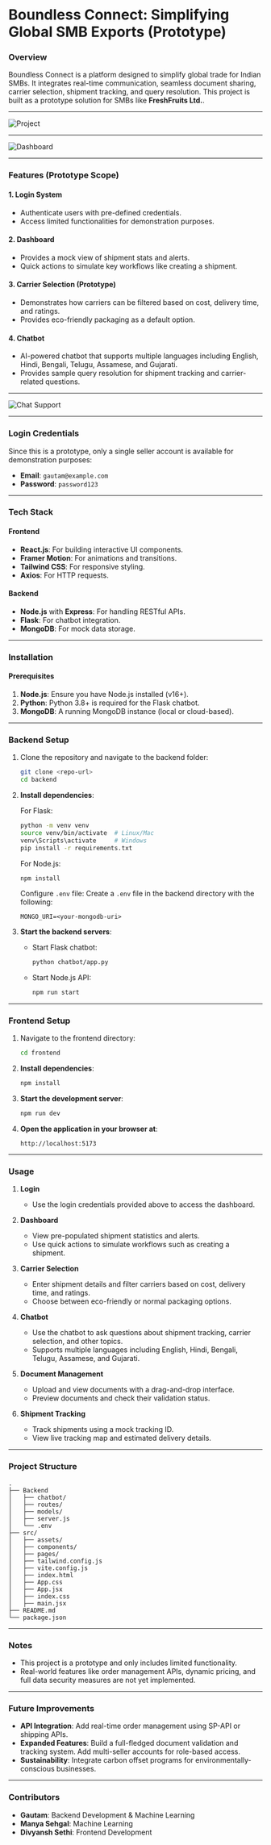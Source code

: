 # **Boundless Connect: Simplifying Global SMB Exports (Prototype)**

### **Overview**
Boundless Connect is a platform designed to simplify global trade for Indian SMBs. It integrates real-time communication, seamless document sharing, carrier selection, shipment tracking, and query resolution. This project is built as a prototype solution for SMBs like **FreshFruits Ltd.**.

---

![Project](src/assets/images/project1.png)

---

![Dashboard](src/assets/images/dashboard.png)

---

### **Features (Prototype Scope)**

#### 1. **Login System**
- Authenticate users with pre-defined credentials.
- Access limited functionalities for demonstration purposes.

#### 2. **Dashboard**
- Provides a mock view of shipment stats and alerts.
- Quick actions to simulate key workflows like creating a shipment.

#### 3. **Carrier Selection (Prototype)**
- Demonstrates how carriers can be filtered based on cost, delivery time, and ratings.
- Provides eco-friendly packaging as a default option.

#### 4. **Chatbot**
- AI-powered chatbot that supports multiple languages including English, Hindi, Bengali, Telugu, Assamese, and Gujarati.
- Provides sample query resolution for shipment tracking and carrier-related questions.

---

![Chat Support](src/assets/images/chatsupport.png)

---

### **Login Credentials**
Since this is a prototype, only a single seller account is available for demonstration purposes:

- **Email**: `gautam@example.com`
- **Password**: `password123`

---

### **Tech Stack**

#### **Frontend**
- **React.js**: For building interactive UI components.
- **Framer Motion**: For animations and transitions.
- **Tailwind CSS**: For responsive styling.
- **Axios**: For HTTP requests.

#### **Backend**
- **Node.js** with **Express**: For handling RESTful APIs.
- **Flask**: For chatbot integration.
- **MongoDB**: For mock data storage.

---

### **Installation**

#### **Prerequisites**
1. **Node.js**: Ensure you have Node.js installed (v16+).
2. **Python**: Python 3.8+ is required for the Flask chatbot.
3. **MongoDB**: A running MongoDB instance (local or cloud-based).

---

### **Backend Setup**
1. Clone the repository and navigate to the backend folder:
   ```bash
   git clone <repo-url>
   cd backend
   ```

2. **Install dependencies**:

   For Flask:
   ```bash
   python -m venv venv
   source venv/bin/activate  # Linux/Mac
   venv\Scripts\activate     # Windows
   pip install -r requirements.txt
   ```

   For Node.js:
   ```bash
   npm install
   ```

   Configure `.env` file: Create a `.env` file in the backend directory with the following:
   ```plaintext
   MONGO_URI=<your-mongodb-uri>
   ```

3. **Start the backend servers**:

   - Start Flask chatbot:
     ```bash
     python chatbot/app.py
     ```

   - Start Node.js API:
     ```bash
     npm run start
     ```

---

### **Frontend Setup**
1. Navigate to the frontend directory:
   ```bash
   cd frontend
   ```

2. **Install dependencies**:
   ```bash
   npm install
   ```

3. **Start the development server**:
   ```bash
   npm run dev
   ```

4. **Open the application in your browser at**:
   ```
   http://localhost:5173
   ```

---

### **Usage**
1. **Login**
   - Use the login credentials provided above to access the dashboard.

2. **Dashboard**
   - View pre-populated shipment statistics and alerts.
   - Use quick actions to simulate workflows such as creating a shipment.

3. **Carrier Selection**
   - Enter shipment details and filter carriers based on cost, delivery time, and ratings.
   - Choose between eco-friendly or normal packaging options.

4. **Chatbot**
   - Use the chatbot to ask questions about shipment tracking, carrier selection, and other topics.
   - Supports multiple languages including English, Hindi, Bengali, Telugu, Assamese, and Gujarati.

5. **Document Management**
   - Upload and view documents with a drag-and-drop interface.
   - Preview documents and check their validation status.

6. **Shipment Tracking**
   - Track shipments using a mock tracking ID.
   - View live tracking map and estimated delivery details.

---

### **Project Structure**
```
.
├── Backend
│   ├── chatbot/
│   ├── routes/
│   ├── models/
│   ├── server.js
│   └── .env
├── src/
│   ├── assets/
│   ├── components/
│   ├── pages/
│   ├── tailwind.config.js
│   ├── vite.config.js
│   ├── index.html
│   ├── App.css
│   ├── App.jsx
│   ├── index.css
│   ├── main.jsx
├── README.md
└── package.json
```

---

### **Notes**
- This project is a prototype and only includes limited functionality.
- Real-world features like order management APIs, dynamic pricing, and full data security measures are not yet implemented.

---

### **Future Improvements**
- **API Integration**: Add real-time order management using SP-API or shipping APIs.
- **Expanded Features**: Build a full-fledged document validation and tracking system. Add multi-seller accounts for role-based access.
- **Sustainability**: Integrate carbon offset programs for environmentally-conscious businesses.

---

### **Contributors**
- **Gautam**: Backend Development & Machine Learning
- **Manya Sehgal**: Machine Learning
- **Divyansh Sethi**: Frontend Development
